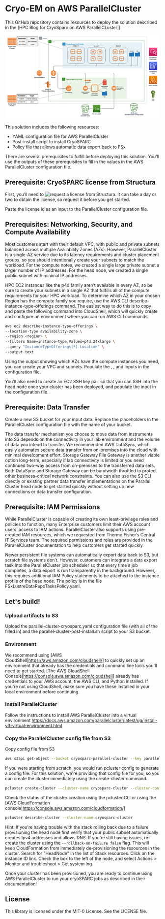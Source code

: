 # Cryo-EM on AWS ParallelCluster

This GitHub repository contains resources to deploy the solution described in the [HPC Blog for CryoSparc on AWS ParallelCLuster|<blog-url>]

![Architecture](images/CryoSPARC-on-AWSParallelCluster.png)

This solution includes the following resources:
* YAML configuration file for AWS ParallelCluster
* Post-install script to install CryoSPARC
* Policy file that allows automatic data export back to FSx

There are several prerequisites to fulfill before deploying this solution. You'll use the outputs of these prerequisites to fill in the values <between angle brackets> in the AWS ParallelCluster configuration file.

## Prerequisite: CryoSPARC license from Structura

First, you’ll need to ![request a license from Structura](https://cryosparc.com/download). It can take a day or two to obtain the license, so request it before you get started. 

Paste the license id as an input to the ParallelCluster configuration file.

## Prerequisites: Networking, Security, and Compute Availability

Most customers start with their default VPC, with public and private subnets balanced across multiple Availability Zones (AZs). However, ParallelCluster is a single-AZ service due to its latency requirements and cluster placement groups, so you should intentionally create your subnets to match the workload. For the compute notes, we created a single large private subnet a larger number of IP addresses. For the head node, we created a single public subnet with minimal IP addresses. 

HPC EC2 instances like the p4d family aren’t  available in every AZ, so be sure to create your subnets in a single AZ that fulfills all of the compute requirements for your HPC workload. To determine which AZ in your chosen Region has the compute family you require, use the AWS CLI describe-instance-type-offerings command. The easiest way to do this is to copy and paste the following command into CloudShell, which will quickly create and configure an environment where you can run AWS CLI commands.

```bash
aws ec2 describe-instance-type-offerings \
--location-type availability-zone \
--region <region> \
--filters Name=instance-type,Values=p4d.24xlarge \
--query "InstanceTypeOfferings[*].Location" \
--output text
```

Using the output showing which AZs have the compute instances you need, you can create your VPC and subnets. Populate the <REGION>, <SMALL-PUBLIC-SUBNET-ID>, and <LARGE-PRIVATE-SUBNET-ID> inputs in the configuration file.

You’ll also need to create an EC2 SSH key pair so that you can SSH into the head node once your cluster has been deployed, and populate the <EC2-KEY-PAIR-NAME> input in the configuration file.

## Prerequisite: Data Transfer 

Create a new S3 bucket for your input data. Replace the <S3-BUCKET> placeholders in the ParallelCluster configuration file with the name of your bucket.

The data transfer mechanism you choose to move data from instruments into S3 depends on the connectivity in your lab environment and the volume of data you intend to transfer. We recommended AWS DataSync, which easily automates secure data transfer from on-premises into the cloud with minimal development effort. Storage Gateway File Gateway is another viable option long-term, especially if lab connectivity is limited or you need continued two-way access from on-premises to the transferred data sets. Both DataSync and Storage Gateway can be bandwidth throttled to protect other business-critical network constraints. 
You can also use the S3 CLI directly or existing partner data transfer implementations on the Parallel Cluster head node to get started quickly without setting up new connections or data transfer configuration.

## Prerequisite: IAM Permissions

While ParallelCluster is capable of creating its own least-privilege roles and policies to function, many Enterprise customers limit their AWS account users’ access to IAM actions. ParallelCluster also supports using pre-created IAM resources, which we requested from Thermo Fisher’s Central IT Services team. The required permissions and roles are provided in the ParallelCluster documentation to help customers get started quickly. 

Newer persistent file systems can automatically export data back to S3, but scratch file systems don’t. However, customers can integrate a data export task into the ParallelCluster job scheduler so that every time a job completes, a data export is run transparently in the background.  However, this requires additional IAM Policy statements to be attached to the instance profile of the head node. The policy is in the file FSxLustreDataRepoTasksPolicy.yaml.

## Let's build!

### Upload artifacts to S3

Upload the parallel-cluster-cryosparc.yaml configuration file (with all of the <placeholders> filled in) and the parallel-cluster-post-install.sh script to your S3 bucket.

### Environment
We recommend using [AWS CloudShell|https://aws.amazon.com/cloudshell/] to quickly set up an environment that already has the credentials and command line tools you'll need to get started. [The AWS CloudShell Console|https://console.aws.amazon.com/cloudshell] already has credentials to your AWS account, the AWS CLI, and Python installed. If you're not using CloudShell, make sure you have these installed in your local environment before continuing.

### Install ParallelCluster
Follow the instructions to install AWS ParallelCluster into a virtual environment
https://docs.aws.amazon.com/parallelcluster/latest/ug/install-v3-virtual-environment.html

### Copy the ParallelCluster config file from S3
Copy config file from S3

```bash
aws s3api get-object --bucket cryosparc-parallel-cluster --key parallel-cluster-cryosparc.yaml parallel-cluster-cryosparc.yaml
```

If you were starting from scratch, you would run pcluster config to generate a config file. For this solution, we're providing that config file for you, so you can create the cluster immediately using the create-cluster command.

```bash
pcluster create-cluster --cluster-name cryosparc-cluster --cluster-configuration parallel-cluster-cryosparc.yaml 
```

Check the status of the cluster creation using the pcluster CLI or using the [AWS CloudFormation console|https://console.aws.amazon.com/cloudformation/]

```bash
pcluster describe-cluster --cluster-name cryosparc-cluster
```

Hint: If you're having trouble with the stack rolling back due to a failure provisioning the head node first verify that your public subnet automatically creates Ipv4 addresses and allows DNS. If you're still having issues, re-create the cluster using the ```--rollback-on-failure false``` flag. This will keep CloudFormation from immediately de-provisioning the resources in the cluster. Search for "HeadNode" in the list of Stack resources. Click on the instance ID link. Check the box to the left of the node, and select Actions > Monitor and troubleshoot > Get system log. 

Once your cluster has been provisioned, you are ready to continue using AWS ParallelCluster to run your cryoSPARC jobs as described in their documentation!

## License

This library is licensed under the MIT-0 License. See the LICENSE file.

